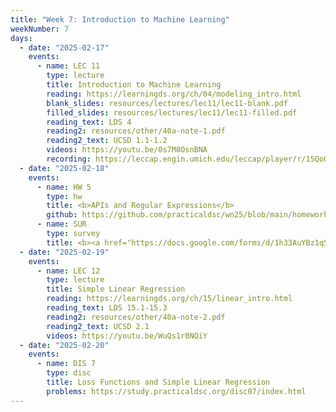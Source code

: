 ```yaml
---
title: "Week 7: Introduction to Machine Learning"
weekNumber: 7
days:
  - date: "2025-02-17"
    events:
      - name: LEC 11
        type: lecture
        title: Introduction to Machine Learning
        reading: https://learningds.org/ch/04/modeling_intro.html
        blank_slides: resources/lectures/lec11/lec11-blank.pdf
        filled_slides: resources/lectures/lec11/lec11-filled.pdf
        reading_text: LDS 4
        reading2: resources/other/40a-note-1.pdf
        reading2_text: UCSD 1.1-1.2
        videos: https://youtu.be/0s7M8OsnBNA
        recording: https://leccap.engin.umich.edu/leccap/player/r/15QoQS
  - date: "2025-02-18"
    events:
      - name: HW 5
        type: hw
        title: <b>APIs and Regular Expressions</b>
        github: https://github.com/practicaldsc/wn25/blob/main/homeworks/hw05/hw05.ipynb
      - name: SUR
        type: survey
        title: <b><a href="https://docs.google.com/forms/d/1h33AuYBz1q5KhKQ6u7J7Ews7UcX9BnqM5-M3qpaJ4cI/preview">Pre-Midterm Survey</a></b>
  - date: "2025-02-19"
    events:
      - name: LEC 12
        type: lecture
        title: Simple Linear Regression
        reading: https://learningds.org/ch/15/linear_intro.html
        reading_text: LDS 15.1-15.3
        reading2: resources/other/40a-note-2.pdf
        reading2_text: UCSD 2.1
        videos: https://youtu.be/WuQs1r0NQiY
  - date: "2025-02-20"
    events:
      - name: DIS 7
        type: disc
        title: Loss Functions and Simple Linear Regression
        problems: https://study.practicaldsc.org/disc07/index.html
---
```

